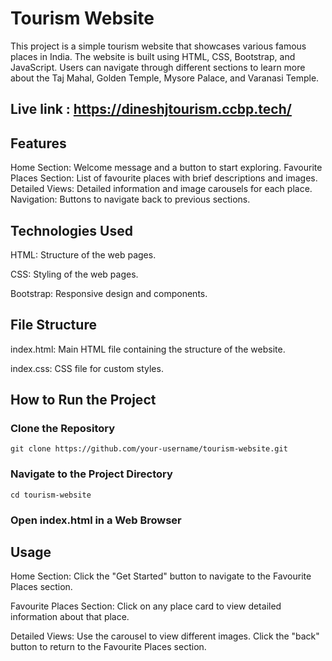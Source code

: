 # Tourism Website 
This project is a simple tourism website that showcases various famous places in India. The website is built using HTML, CSS, Bootstrap, and JavaScript. Users can navigate through different sections to learn more about the Taj Mahal, Golden Temple, Mysore Palace, and Varanasi Temple.

## Live link : https://dineshjtourism.ccbp.tech/

## Features
Home Section: Welcome message and a button to start exploring.
Favourite Places Section: List of favourite places with brief descriptions and images.
Detailed Views: Detailed information and image carousels for each place.
Navigation: Buttons to navigate back to previous sections.

## Technologies Used
HTML: Structure of the web pages.

CSS: Styling of the web pages.

Bootstrap: Responsive design and components.

## File Structure
index.html: Main HTML file containing the structure of the website.

index.css: CSS file for custom styles.

## How to Run the Project
### Clone the Repository
  ``` git clone https://github.com/your-username/tourism-website.git ```
### Navigate to the Project Directory
  ``` cd tourism-website ```
  
### Open index.html in a Web Browser

## Usage
Home Section: Click the "Get Started" button to navigate to the Favourite Places section.

Favourite Places Section: Click on any place card to view detailed information about that place.

Detailed Views: Use the carousel to view different images. Click the "back" button to return to the Favourite Places section.
